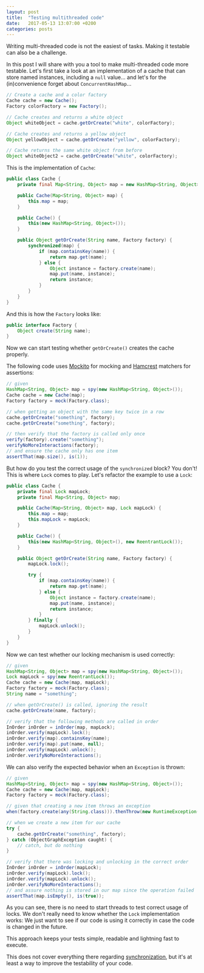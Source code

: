 ```yaml
---
layout: post
title:  "Testing multithreaded code"
date:   2017-05-13 13:07:00 +0200
categories: posts
---
```


Writing multi-threaded code is not the easiest of tasks. Making it testable can also be a challenge.

<!--more-->

In this post I will share with you a tool to make multi-threaded code more testable.
Let's first take a look at an implementation of a cache that can store named instances, including a `null` value... and let's for the (in)convenience forget about `ConcurrentHashMap`...

```java
// Create a cache and a color factory
Cache cache = new Cache();
Factory colorFactory = new Factory();

// Cache creates and returns a white object
Object whiteObject = cache.getOrCreate("white", colorFactory);

// Cache creates and returns a yellow object
Object yellowObject = cache.getOrCreate("yellow", colorFactory);

// Cache returns the same white object from before
Object whiteObject2 = cache.getOrCreate("white", colorFactory);
```

This is the implementation of `Cache`:

```java
public class Cache {
    private final Map<String, Object> map = new HashMap<String, Object>();

    public Cache(Map<String, Object> map) {
        this.map = map;
    }

    public Cache() {
        this(new HashMap<String, Object>());
    }

    public Object getOrCreate(String name, Factory factory) {
        synchronized(map) {
            if (map.containsKey(name)) {
                return map.get(name);
            } else {
                Object instance = factory.create(name);
                map.put(name, instance);
                return instance;
            }
        }
    }
}
```

And this is how the `Factory` looks like:

```java
public interface Factory {
    Object create(String name);
}
```

Now we can start testing whether `getOrCreate()` creates the cache properly.

The following code uses [Mockito][mockito] for mocking and [Hamcrest][hamcrest] matchers for assertions:

```java
// given
HashMap<String, Object> map = spy(new HashMap<String, Object>());
Cache cache = new Cache(map);
Factory factory = mock(Factory.class);

// when getting an object with the same key twice in a row
cache.getOrCreate("something", factory);
cache.getOrCreate("something", factory);

// then verify that the factory is called only once
verify(factory).create("something");
verifyNoMoreInteractions(factory);
// and ensure the cache only has one item
assertThat(map.size(), is(1));
```

But how do you test the correct usage of the `synchronized` block? You don't!
This is where `Lock` comes to play. Let's refactor the example to use a `Lock`:

```java
public class Cache {
    private final Lock mapLock;
    private final Map<String, Object> map;

    public Cache(Map<String, Object> map, Lock mapLock) {
        this.map = map;
        this.mapLock = mapLock;
    }

    public Cache() {
        this(new HashMap<String, Object>(), new ReentrantLock());
    }

    public Object getOrCreate(String name, Factory factory) {
        mapLock.lock();

        try {
            if (map.containsKey(name)) {
                return map.get(name);
            } else {
                Object instance = factory.create(name);
                map.put(name, instance);
                return instance;
            }
        } finally {
            mapLock.unlock();
        }
    }
}
```

Now we can test whether our locking mechanism is used correctly:

```java
// given
HashMap<String, Object> map = spy(new HashMap<String, Object>());
Lock mapLock = spy(new ReentrantLock());
Cache cache = new Cache(map, mapLock);
Factory factory = mock(Factory.class);
String name = "something";

// when getOrCreate() is called, ignoring the result
cache.getOrCreate(name, factory);

// verify that the following methods are called in order
InOrder inOrder = inOrder(map, mapLock);
inOrder.verify(mapLock).lock();
inOrder.verify(map).containsKey(name);
inOrder.verify(map).put(name, null);
inOrder.verify(mapLock).unlock();
inOrder.verifyNoMoreInteractions();
```

We can also verify the expected behavior when an `Exception` is thrown:

```java
// given
HashMap<String, Object> map = spy(new HashMap<String, Object>());
Cache cache = new Cache(map, mapLock);
Factory factory = mock(Factory.class);

// given that creating a new item throws an exception
when(factory.create(any(String.class))).thenThrow(new RuntimeException("test"));

// when we create a new item for our cache
try {
    cache.getOrCreate("something", factory);
} catch (ObjectGraphException caught) {
    // catch, but do nothing
}

// verify that there was locking and unlocking in the correct order
InOrder inOrder = inOrder(mapLock);
inOrder.verify(mapLock).lock();
inOrder.verify(mapLock).unlock();
inOrder.verifyNoMoreInteractions();
// and assure nothing is stored in our map since the operation failed
assertThat(map.isEmpty(), is(true));
```

As you can see, there is no need to start threads to test correct usage of locks.
We don't really need to know whether the `Lock` implementation works: We just want to
see if our code is using it correctly in case the code is changed in the future.

This approach keeps your tests simple, readable and lightning fast to execute.

This does not cover everything there regarding [synchronization][java_synchronization], but it's at least a way to improve the testability of your code.

[mockito]: http://site.mockito.org
[hamcrest]: http://hamcrest.org/JavaHamcrest/
[java_synchronization]: https://docs.oracle.com/javase/tutorial/essential/concurrency/sync.html
